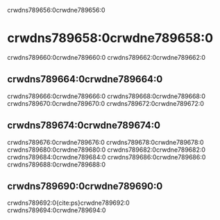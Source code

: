 crwdns789656:0crwdne789656:0
# crwdns789658:0crwdne789658:0

crwdns789660:0crwdne789660:0 crwdns789662:0crwdne789662:0

## crwdns789664:0crwdne789664:0

crwdns789666:0crwdne789666:0 crwdns789668:0crwdne789668:0 crwdns789670:0crwdne789670:0 crwdns789672:0crwdne789672:0

## crwdns789674:0crwdne789674:0

crwdns789676:0crwdne789676:0 crwdns789678:0crwdne789678:0 crwdns789680:0crwdne789680:0 crwdns789682:0crwdne789682:0 crwdns789684:0crwdne789684:0 crwdns789686:0crwdne789686:0 crwdns789688:0crwdne789688:0

## crwdns789690:0crwdne789690:0

crwdns789692:0{cite:ps}crwdne789692:0 crwdns789694:0crwdne789694:0
